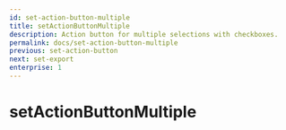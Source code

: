 ```yaml
---
id: set-action-button-multiple
title: setActionButtonMultiple
description: Action button for multiple selections with checkboxes.
permalink: docs/set-action-button-multiple
previous: set-action-button
next: set-export
enterprise: 1
---
```


# setActionButtonMultiple

